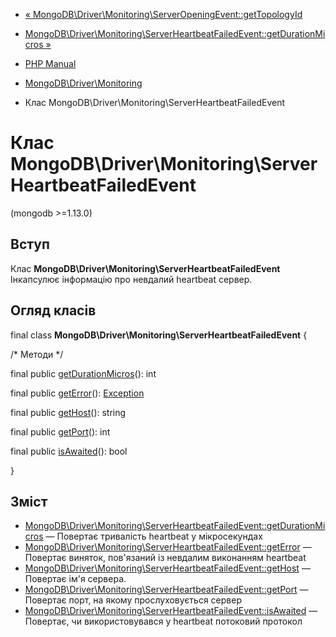 - [« MongoDB\Driver\Monitoring\ServerOpeningEvent::getTopologyId](mongodb-driver-monitoring-serveropeningevent.gettopologyid.md)
- [MongoDB\Driver\Monitoring\ServerHeartbeatFailedEvent::getDurationMicros »](mongodb-driver-monitoring-serverheartbeatfailedevent.getdurationmicros.md)

- [PHP Manual](index.md)
- [MongoDB\Driver\Monitoring](mongodb.monitoring.md)
- Клас MongoDB\Driver\Monitoring\ServerHeartbeatFailedEvent

# Клас MongoDB\Driver\Monitoring\ServerHeartbeatFailedEvent

(mongodb \>=1.13.0)

## Вступ

Клас **MongoDB\Driver\Monitoring\ServerHeartbeatFailedEvent**
Інкапсулює інформацію про невдалий heartbeat сервер.

## Огляд класів

final class **MongoDB\Driver\Monitoring\ServerHeartbeatFailedEvent** {

/\* Методи \*/

final public
[getDurationMicros](mongodb-driver-monitoring-serverheartbeatfailedevent.getdurationmicros.md)():
int

final public
[getError](mongodb-driver-monitoring-serverheartbeatfailedevent.geterror.md)():
[Exception](class.exception.md)

final public
[getHost](mongodb-driver-monitoring-serverheartbeatfailedevent.gethost.md)():
string

final public
[getPort](mongodb-driver-monitoring-serverheartbeatfailedevent.getport.md)():
int

final public
[isAwaited](mongodb-driver-monitoring-serverheartbeatfailedevent.isawaited.md)():
bool

}

## Зміст

- [MongoDB\Driver\Monitoring\ServerHeartbeatFailedEvent::getDurationMicros](mongodb-driver-monitoring-serverheartbeatfailedevent.getdurationmicros.md)
— Повертає тривалість heartbeat у мікросекундах
- [MongoDB\Driver\Monitoring\ServerHeartbeatFailedEvent::getError](mongodb-driver-monitoring-serverheartbeatfailedevent.geterror.md)
— Повертає виняток, пов'язаний із невдалим виконанням heartbeat
- [MongoDB\Driver\Monitoring\ServerHeartbeatFailedEvent::getHost](mongodb-driver-monitoring-serverheartbeatfailedevent.gethost.md)
— Повертає ім'я сервера.
- [MongoDB\Driver\Monitoring\ServerHeartbeatFailedEvent::getPort](mongodb-driver-monitoring-serverheartbeatfailedevent.getport.md)
— Повертає порт, на якому прослуховується сервер
- [MongoDB\Driver\Monitoring\ServerHeartbeatFailedEvent::isAwaited](mongodb-driver-monitoring-serverheartbeatfailedevent.isawaited.md)
— Повертає, чи використовувався у heartbeat потоковий протокол
